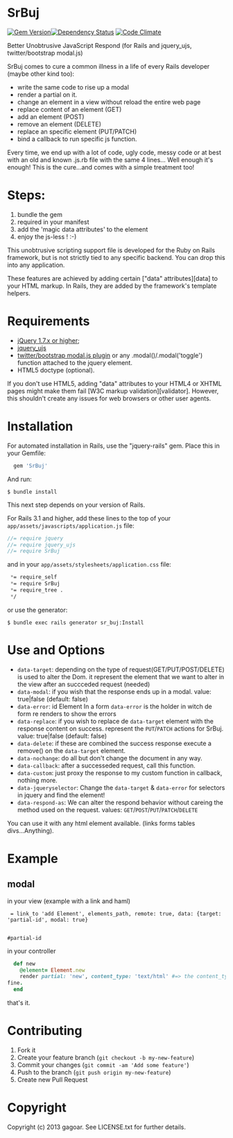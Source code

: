 SrBuj
=

[![Gem Version](https://badge.fury.io/rb/SrBuj.png)](https://rubygems.org/gems/SrBuj)[![Dependency Status](https://gemnasium.com/gagoar/SrBuj.png)](https://gemnasium.com/gagoar/SrBuj) [![Code Climate](https://codeclimate.com/github/gagoar/SrBuj.png)](https://codeclimate.com/github/gagoar/SrBuj)

Better Unobtrusive JavaScript Respond (for Rails and jquery_ujs, twitter/bootstrap modal.js)

SrBuj comes to cure a common illness in a life of every Rails developer (maybe other kind too):

  - write the same code to rise up a modal
  - render a partial on it.
  - change an element in a view without reload the entire web page
  - replace content of an element (GET)
  - add an element (POST)
  - remove an element (DELETE)
  - replace an specific element (PUT/PATCH)
  - bind a callback to run specific js function.

Every time, we end up with a lot of code, ugly code, messy code or at best with an old and known .js.rb file with the same 4 lines... Well enough it's enough!
This is the cure...and comes with a simple treatment too!

Steps:
=

1. bundle the gem
2. required in your manifest
3. add the 'magic data attributes' to the element
4. enjoy the js-less ! :-)

This unobtrusive scripting support file is developed for the Ruby on Rails framework, but is not strictly tied to any specific backend. You can drop this into any application.

These features are achieved by adding certain ["data" attributes][data] to your HTML markup. In Rails, they are added by the framework's template helpers.

Requirements
=

- [jQuery 1.7.x or higher](http://jquery.com/);
- [jquery_ujs](https://github.com/rails/jquery-ujs)
- [twitter/bootstrap modal.js plugin](http://twitter.github.com/bootstrap/javascript.html#modals) or any .modal()/.modal('toggle') function attached to the jquery element.
- HTML5 doctype (optional).

If you don't use HTML5, adding "data" attributes to your HTML4 or XHTML pages might make them fail [W3C markup validation][validator]. However, this shouldn't create any issues for web browsers or other user agents.

Installation
=

For automated installation in Rails, use the "jquery-rails" gem. Place this in your Gemfile:

````ruby
  gem 'SrBuj'
````

And run:

    $ bundle install

This next step depends on your version of Rails.

For Rails 3.1 and higher, add these lines to the top of your `app/assets/javascripts/application.js` file:

```javascript
//= require jquery
//= require jquery_ujs
//= require SrBuj
```

and in your `app/assets/stylesheets/application.css` file:

```css
 *= require_self
 *= require SrBuj
 *= require_tree .
 */

```

or use the generator:

    $ bundle exec rails generator sr_buj:Install

Use and Options
=

  - `data-target`:  depending on the type of request(GET/PUT/POST/DELETE) is used to alter the Dom. it represent the element that we want to alter in the view after an succceded request (needed)
  - `data-modal`: if you wish that the response ends up in a modal. value: true|false (default: false)
  - `data-error`: id Element In a form `data-error` is the holder in witch de form re renders to show the errors
  - `data-replace`:  if you wish to replace de `data-target` element with the response content on success. represent the `PUT`/`PATCH` actions for SrBuj. value: true|false (default: false)
  - `data-delete`: if these are combined the success response execute a remove() on the `data-target` element.
  - `data-nochange`: do all but don't change the document in any way.
  - `data-callback`: after a successeded request, call this function.
  - `data-custom`: just proxy the response to my custom function in callback, nothing more.
  - `data-jqueryselector`: Change the `data-target` & `data-error` for selectors in jquery and find the element!
  - `data-respond-as`: We can alter the respond behavior without careing the method used on the request. values: `GET`/`POST`/`PUT`/`PATCH`/`DELETE`

You can use it with any html element available. (links forms tables divs...Anything).

Example
=

modal
----
in your view (example with a link and haml)

````haml
 = link_to 'add Element', elements_path, remote: true, data: {target: 'partial-id', modal: true}


#partial-id

````

in your controller

```` ruby
  def new
    @element= Element.new
    render partial: 'new', content_type: 'text/html' #=> the content_type stands for telling the js request that everything ends up
fine.
  end
````

that's it.

Contributing
=

1. Fork it
2. Create your feature branch (`git checkout -b my-new-feature`)
3. Commit your changes (`git commit -am 'Add some feature'`)
4. Push to the branch (`git push origin my-new-feature`)
5. Create new Pull Request

Copyright
=

Copyright (c) 2013 gagoar. See LICENSE.txt for
further details.

